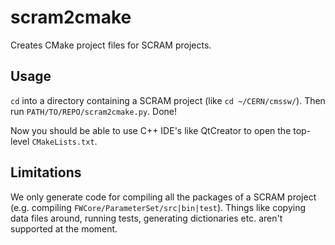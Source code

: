 # scram2cmake

Creates CMake project files for SCRAM projects.

## Usage

`cd` into a directory containing a SCRAM project (like `cd ~/CERN/cmssw/`). Then run `PATH/TO/REPO/scram2cmake.py`. Done!

Now you should be able to use C++ IDE's like QtCreator to open the top-level `CMakeLists.txt`.

## Limitations

We only generate code for compiling all the packages of a SCRAM project (e.g. compiling `FWCore/ParameterSet/src|bin|test`).
Things like copying data files around, running tests, generating dictionaries etc. aren't supported at the moment.
